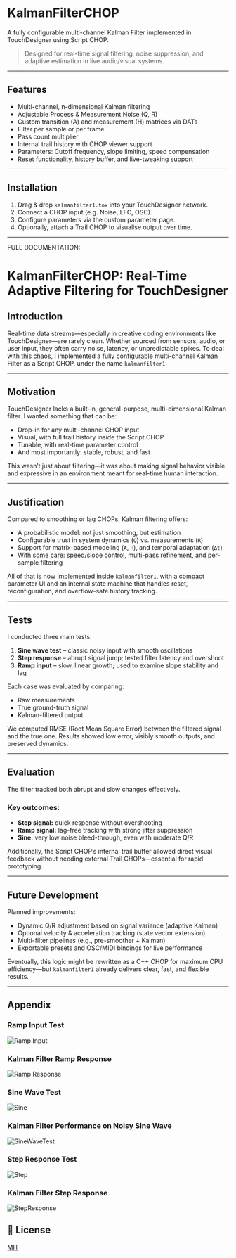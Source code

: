 # KalmanFilterCHOP

A fully configurable multi-channel Kalman Filter implemented in TouchDesigner using Script CHOP.

> Designed for real-time signal filtering, noise suppression, and adaptive estimation in live audio/visual systems.

---

## Features

- Multi-channel, n-dimensional Kalman filtering
- Adjustable Process & Measurement Noise (Q, R)
- Custom transition (A) and measurement (H) matrices via DATs
- Filter per sample or per frame
- Pass count multiplier
- Internal trail history with CHOP viewer support
- Parameters: Cutoff frequency, slope limiting, speed compensation
- Reset functionality, history buffer, and live-tweaking support

---

## Installation

1. Drag & drop `kalmanfilter1.tox` into your TouchDesigner network.
2. Connect a CHOP input (e.g. Noise, LFO, OSC).
3. Configure parameters via the custom parameter page.
4. Optionally, attach a Trail CHOP to visualise output over time.

---



FULL DOCUMENTATION:

# KalmanFilterCHOP: Real-Time Adaptive Filtering for TouchDesigner

## Introduction

Real-time data streams—especially in creative coding environments like TouchDesigner—are rarely clean. Whether sourced from sensors, audio, or user input, they often carry noise, latency, or unpredictable spikes. To deal with this chaos, I implemented a fully configurable multi-channel Kalman Filter as a Script CHOP, under the name `kalmanfilter1`.

---

## Motivation

TouchDesigner lacks a built-in, general-purpose, multi-dimensional Kalman filter. I wanted something that can be:

- Drop-in for any multi-channel CHOP input  
- Visual, with full trail history inside the Script CHOP  
- Tunable, with real-time parameter control  
- And most importantly: stable, robust, and fast  

This wasn’t just about filtering—it was about making signal behavior visible and expressive in an environment meant for real-time human interaction.

---

## Justification

Compared to smoothing or lag CHOPs, Kalman filtering offers:

- A probabilistic model: not just smoothing, but estimation  
- Configurable trust in system dynamics (`Q`) vs. measurements (`R`)  
- Support for matrix-based modeling (`A`, `H`), and temporal adaptation (`Δt`)  
- With some care: speed/slope control, multi-pass refinement, and per-sample filtering  

All of that is now implemented inside `kalmanfilter1`, with a compact parameter UI and an internal state machine that handles reset, reconfiguration, and overflow-safe history tracking.

---

## Tests

I conducted three main tests:

1. **Sine wave test** – classic noisy input with smooth oscillations  
2. **Step response** – abrupt signal jump; tested filter latency and overshoot  
3. **Ramp input** – slow, linear growth; used to examine slope stability and lag  

Each case was evaluated by comparing:

- Raw measurements  
- True ground-truth signal  
- Kalman-filtered output  

We computed RMSE (Root Mean Square Error) between the filtered signal and the true one. Results showed low error, visibly smooth outputs, and preserved dynamics.

---

## Evaluation

The filter tracked both abrupt and slow changes effectively.

### Key outcomes:

- **Step signal:** quick response without overshooting  
- **Ramp signal:** lag-free tracking with strong jitter suppression  
- **Sine:** very low noise bleed-through, even with moderate Q/R  

Additionally, the Script CHOP’s internal trail buffer allowed direct visual feedback without needing external Trail CHOPs—essential for rapid prototyping.

---

## Future Development

Planned improvements:

- Dynamic Q/R adjustment based on signal variance (adaptive Kalman)  
- Optional velocity & acceleration tracking (state vector extension)  
- Multi-filter pipelines (e.g., pre-smoother + Kalman)  
- Exportable presets and OSC/MIDI bindings for live performance  

Eventually, this logic might be rewritten as a C++ CHOP for maximum CPU efficiency—but `kalmanfilter1` already delivers clear, fast, and flexible results.

---

## Appendix

### Ramp Input Test  
![Ramp Input](images/ramp_input.png)

### Kalman Filter Ramp Response  
![Ramp Response](images/RampResponse.png)

### Sine Wave Test  
![Sine](images/sine_wave.png)

### Kalman Filter Performance on Noisy Sine Wave  
![SineWaveTest](images/SineWaveTest.png)

### Step Response Test  
![Step](images/step_response.png)

### Kalman Filter Step Response  
![StepResponse](images/StepResponse.png)


## 📄 License

[MIT](./LICENSE)
